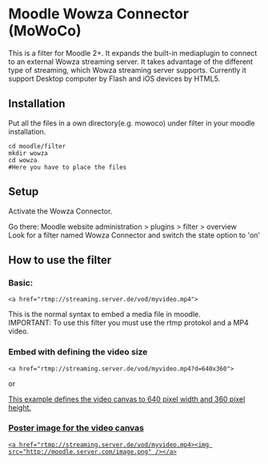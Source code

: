 # Moodle Wowza Connector (MoWoCo)

This is a filter for Moodle 2+. It expands the built-in mediaplugin to connect to an external Wowza streaming server. It takes advantage of the different type of streaming, which Wowza streaming server supports. Currently it support Desktop computer by Flash and iOS devices by HTML5. 


## Installation

Put all the files in a own directory(e.g. mowoco) under filter in your moodle installation.

    cd moodle/filter  
    mkdir wowza  
    cd wowza
    #Here you have to place the files


## Setup

Activate the Wowza Connector.

Go there: Moodle website administration > plugins > filter > overview  
Look for a filter named Wowza Connector and switch the state option to 'on'

## How to use the filter

### Basic:

    <a href="rtmp://streaming.server.de/vod/myvideo.mp4">

This is the normal syntax to embed a media file in moodle.  
IMPORTANT: To use this filter you must use the rtmp protokol and a MP4 video.  

### Embed with defining the video size

    <a href="rtmp://streaming.server.de/vod/myvideo.mp4?d=640x360">
or  
    <a href="rtmp://streaming.server.de/vod/myvideo.mp4#d=640x360">

This example defines the video canvas to 640 pixel width and 360 pixel height. 

### Poster image for the video canvas

    <a href="rtmp://streaming.server.de/vod/myvideo.mp4><img src="http://moodle.server.com/image.png" /></a>


